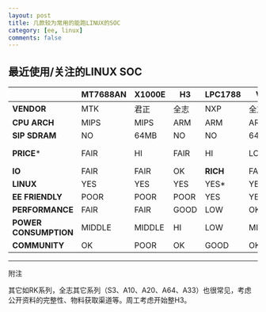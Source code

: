 ```yaml
---
layout: post
title: 几款较为常用的能跑LINUX的SOC
category: [ee, linux]
comments: false
---
```


## 最近使用/关注的LINUX SOC



|                       | MT7688AN | X1000E | H3   | LPC1788  | V3S    | F1C100S  |
| --------------------- | -------- | ------ | ---- | -------- | ------ | -------- |
| **VENDOR**            | MTK      | 君正   | 全志 | NXP      | 全志   | 全志     |
| **CPU ARCH**          | MIPS     | MIPS   | ARM  | ARM      | ARM    | ARM      |
| **SIP SDRAM**         | NO       | 64MB   | NO   | NO       | 64MB   | 32MB     |
| **PRICE***            | FAIR     | HI     | FAIR | HI       | LOW    | VERY LOW |
| **IO**                | FAIR     | FAIR   | OK   | **RICH** | FAIR   | POOR     |
| **LINUX**             | YES      | YES    | YES  | YES*     | YES    | YES      |
| **EE FRIENDLY**       | POOR     | POOR   | POOR | YES      | YES    | FAIR     |
| **PERFORMANCE**       | FAIR     | FAIR   | GOOD | LOW      | OK     | FAIR     |
| **POWER CONSUMPTION** | MIDDLE   | MIDDLE | HI   | LOW      | MIDDLE | LOW      |
| **COMMUNITY**         | OK       | POOR   | OK   | GOOD     | OK     | OK       |

---
附注

其它如RK系列，全志其它系列（S3、A10、A20、A64、A33）也很常见，考虑公开资料的完整性、物料获取渠道等。周工考虑开始整H3。
